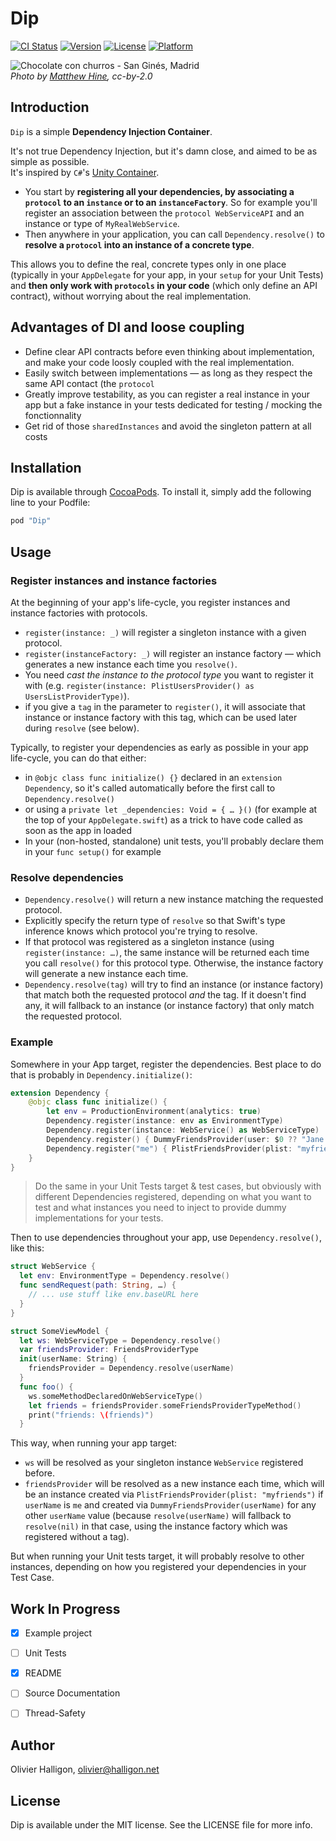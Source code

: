 # Dip

[![CI Status](http://img.shields.io/travis/AliSoftware/Dip.svg?style=flat)](https://travis-ci.org/AliSoftware/Dip)
[![Version](https://img.shields.io/cocoapods/v/Dip.svg?style=flat)](http://cocoapods.org/pods/Dip)
[![License](https://img.shields.io/cocoapods/l/Dip.svg?style=flat)](http://cocoapods.org/pods/Dip)
[![Platform](https://img.shields.io/cocoapods/p/Dip.svg?style=flat)](http://cocoapods.org/pods/Dip)

![Chocolate con churros - San Ginés, Madrid](https://upload.wikimedia.org/wikipedia/commons/thumb/1/15/Chocolate_con_churros_-_San_Ginés%2C_Madrid.jpg/160px-Chocolate_con_churros_-_San_Ginés%2C_Madrid.jpg)  
_Photo by [Matthew Hine](http://www.flickr.com/photos/75771631@N00), cc-by-2.0_

## Introduction

`Dip` is a simple **Dependency Injection Container**.

It's not true Dependency Injection, but it's damn close, and aimed to be as simple as possible.  
It's inspired by `C#`'s [Unity Container](https://msdn.microsoft.com/library/ff647202.aspx).

* You start by **registering all your dependencies, by associating a `protocol` to an `instance` or to an `instanceFactory`**. So for example you'll register an association between the `protocol WebServiceAPI` and an instance or type of `MyRealWebService`.
* Then anywhere in your application, you can call `Dependency.resolve()` to **resolve a `protocol` into an instance of a concrete type**.

This allows you to define the real, concrete types only in one place (typically in your `AppDelegate` for your app, in your `setup` for your Unit Tests)
and **then only work with `protocols` in your code** (which only define an API contract), without worrying about the real implementation.

## Advantages of DI and loose coupling

* Define clear API contracts before even thinking about implementation, and make your code loosly coupled with the real implementation.
* Easily switch between implementations — as long as they respect the same API contact (the `protocol`
* Greatly improve testability, as you can register a real instance in your app but a fake instance in your tests dedicated for testing / mocking the fonctionnality
* Get rid of those `sharedInstances` and avoid the singleton pattern at all costs

## Installation

Dip is available through [CocoaPods](http://cocoapods.org). To install
it, simply add the following line to your Podfile:

```ruby
pod "Dip"
```

## Usage

### Register instances and instance factories

At the beginning of your app's life-cycle, you register instances and instance factories with protocols.

* `register(instance: _)` will register a singleton instance with a given protocol.
* `register(instanceFactory: _)` will register an instance factory — which generates a new instance each time you `resolve()`.
* You need _cast the instance to the protocol type_ you want to register it with (e.g. `register(instance: PlistUsersProvider() as UsersListProviderType)`).
* if you give a `tag` in the parameter to `register()`, it will associate that instance or instance factory with this tag, which can be used later during `resolve` (see below).

Typically, to register your dependencies as early as possible in your app life-cycle, you can do that either:

* in `@objc class func initialize() {}` declared in an `extension Dependency`, so it's called automatically before the first call to `Dependency.resolve()`
* or using a `private let _dependencies: Void = { … }()` (for example at the top of your `AppDelegate.swift`) as a trick to have code called as soon as the app in loaded
* In your (non-hosted, standalone) unit tests, you'll probably declare them in your `func setup()` for example

### Resolve dependencies

* `Dependency.resolve()` will return a new instance matching the requested protocol.
* Explicitly specify the return type of `resolve` so that Swift's type inference knows which protocol you're trying to resolve.
* If that protocol was registered as a singleton instance (using `register(instance: …)`, the same instance will be returned each time you call `resolve()` for this protocol type. Otherwise, the instance factory will generate a new instance each time.
* `Dependency.resolve(tag)` will try to find an instance (or instance factory) that match both the requested protocol _and_ the tag. If it doesn't find any, it will fallback to an instance (or instance factory) that only match the requested protocol.


### Example

Somewhere in your App target, register the dependencies. Best place to do that is probably in `Dependency.initialize()`:

```swift
extension Dependency {
    @objc class func initialize() {
        let env = ProductionEnvironment(analytics: true)
        Dependency.register(instance: env as EnvironmentType)
        Dependency.register(instance: WebService() as WebServiceType)
        Dependency.register() { DummyFriendsProvider(user: $0 ?? "Jane Doe") as FriendsProviderType }
        Dependency.register("me") { PlistFriendsProvider(plist: "myfriends") as FriendsProviderType }
    }
}
```

> Do the same in your Unit Tests target & test cases, but obviously with different Dependencies registered, depending on what you want to test and what instances you need to inject to provide dummy implementations for your tests.


Then to use dependencies throughout your app, use `Dependency.resolve()`, like this:

```swift
struct WebService {
  let env: EnvironmentType = Dependency.resolve()
  func sendRequest(path: String, …) {
    // ... use stuff like env.baseURL here
  }
}

struct SomeViewModel {
  let ws: WebServiceType = Dependency.resolve()
  var friendsProvider: FriendsProviderType
  init(userName: String) {
    friendsProvider = Dependency.resolve(userName)
  }
  func foo() {
    ws.someMethodDeclaredOnWebServiceType()
    let friends = friendsProvider.someFriendsProviderTypeMethod()
    print("friends: \(friends)")
  }
```

This way, when running your app target:

* `ws` will be resolved as your singleton instance `WebService` registered before.
* `friendsProvider` will be resolved as a new instance each time, which will be an instance created via `PlistFriendsProvider(plist: "myfriends")` if `userName` is `me` and created via `DummyFriendsProvider(userName)` for any other `userName` value (because `resolve(userName)` will fallback to `resolve(nil)` in that case, using the instance factory which was registered without a tag).

But when running your Unit tests target, it will probably resolve to other instances, depending on how you registered your dependencies in your Test Case.


## Work In Progress

* [x] Example project
* [ ] Unit Tests
* [x] README
* [ ] Source Documentation
* [ ] Thread-Safety


## Author

Olivier Halligon, olivier@halligon.net

## License

Dip is available under the MIT license. See the LICENSE file for more info.

